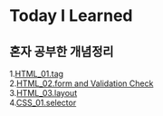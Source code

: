 Today I Learned
=============
## 혼자 공부한 개념정리<br>
1.[HTML_01.tag](https://github.com/kha0213/Today-I-Learn/wiki/HTML_01)<br>
2.[HTML_02.form and  Validation Check](https://github.com/kha0213/Today-I-Learn/wiki/HTML_02)<br>
3.[HTML_03.layout](https://github.com/kha0213/Today-I-Learn/wiki/HTML_03)<br>
4.[CSS_01.selector](https://github.com/kha0213/Today-I-Learn/wiki/CSS_01)<br>
